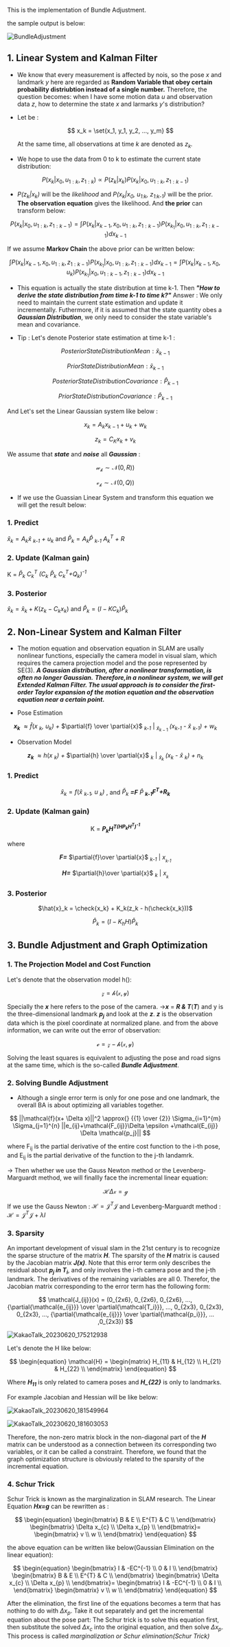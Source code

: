 This is the implementation of Bundle Adjustment.

the sample output is below:

![BundleAdjustment](https://github.com/WD4715/SlamPortfolio/assets/117700793/7e7cc238-2fe6-4073-8295-03e739ddd6fd)


## 1. Linear System and Kalman Filter
  - We know that every measurement is affected by nois, so the pose *x* and landmark *y* here are regarded as **Random Variable that obey certain probability distriubtion instead of a single number.**
    Therefore, the question becomes: when I have some motion data *u* and observation data *z*, how to determine the state *x* and larmarks *y*'s distribution?

  - Let be :

    $$
    x_k = \set{x_1, y_1, y_2, ..., y_m}
    $$

    At the same time, all observations at time *k* are denoted as *z<sub>k</sub>.*

  - We hope to use the data from 0 to k to estimate the current state distribution:

$$
P(x_k|x_0, u_{1:k}, z_{1:k}) 
\propto
P(z_k|x_k) P(x_k|x_0, u_{1:k}, z_{1:k-1})
$$

  - *P(z<sub>k</sub>|x<sub>k</sub>)* will be the *likelihood* and *P(x<sub>k</sub>|x<sub>0</sub>, u<sub>1:k</sub>, z<sub>1:k-1</sub>)* will be the prior.
  **The observation equation** gives the likelihood. And **the prior** can transform below:
  
$$
P(x_k|x_0, u_{1:k}, z_{1:k-1})
= \int{P(x_k|x_{k-1}, x_0, u_{1:k}, z_{1:k-1}) P(x_{k_1}|x_0, u_{1:k}, z_{1:k-1})dx_{k-1}}
$$

If we assume **Markov Chain** the above prior can be written below:

$$
\int{P(x_k|x_{k-1}, x_0, u_{1:k}, z_{1:k-1}) P(x_{k_1}|x_0, u_{1:k}, z_{1:k-1})dx_{k-1}}
=\int{P(x_k|x_{k-1}, x_0, u_{k}) P(x_{k_1}|x_0, u_{1:k-1}, z_{1:k-1})dx_{k-1}}
$$

  - This equation is actually the state distribution at time k-1. Then ***"How to derive the state distribution from time k-1 to time k?"***
  Answer : We only need to maintain the current state estimation and update it incrementally. Futhermore, if it is assumed that the state quantity obes a ***Gaussian Distribution***, we only need to consider the state variable's mean and covariance.

  - Tip :
    Let's denote Posterior state estimation at time k-1 :


$$
\begin{equation}
	Posterior State Distribution Mean : \hat{x}_{k-1} 
\end{equation}
$$

$$
\begin{equation}
	Prior State Distribution Mean : \check{x}_{k-1}
\end{equation}
$$

$$
\begin{equation}
	Posterior State Distribution Covariance : \hat{P}_{k-1} 
\end{equation}
$$

$$
\begin{equation}
	Prior State Distribution Covariance : \check{P}_{k-1}
\end{equation}
$$

  And Let's set the Linear Gaussian system like below :

$$
\begin{equation}
	x_k = A_k x_{k-1} + u_k + w_k  
\end{equation}
$$

$$
\begin{equation}
	z_k = C_K x_k +v_k 
\end{equation}
$$

  We assume that ***state*** and ***noise*** all ***Gaussian*** :


$$
\begin{equation}
	\mathcal{w_k} \sim \mathcal{N}(0, R))
\end{equation}
$$

$$
\begin{equation}
\mathcal{v_k} \sim \mathcal{N}(0, Q))
\end{equation} 
$$

  - If we use the Guassian Linear System and transform this equation we will get the result below:

### 1. Predict
   
$\check{x}_{k}=A_k\hat{x}$ *<sub>k-1</sub> + u<sub>k</sub>*  and $\check{P}_k=A_k\hat{P}$ *<sub>k-1</sub> A<sub>k</sub><sup>T</sup> + R*

### 2. Update (Kalman gain)

 K = $\check{P}_k$ *C<sub>k</sub><sup>T</sup> (C<sub>k</sub>* $\check{P}_k$ *C<sub>k</sub><sup>T</sup>+Q<sub>k</sub>)<sup>-1</sup>*   
   
### 3. Posterior 

 $\hat{x}_k=\check{x}_k+K(z_k-C_kx_k)$ and $\hat{P}_k=(I-KC_k)\check{P}_k$

## 2. Non-Linear System and Kalman Filter
- The motion equation and observation equation in SLAM are usally nonlinear functions, especially the camera model in visual slam, which requires the camera projection model and the pose represented by SE(3).
***A Gaussian distribution, after a nonlinear transformation, is often no longer Gaussian.*** 
***Therefore,in a nonlinear system, we will get Extended Kalman Filter. The usual approach is to consider the first-order Taylor expansion of the motion equation and the observation equation near a certain point.***
	
- Pose Estimation
  
<div align="center">
	
***x<sub>k</sub>*** $\approx{\hat{f}(x}$ *<sub>k</sub>, u<sub>k</sub>) +* $\partial{f} \over \partial{x}$ *<sub>k-1</sub>* | <sub> $\hat{x}_{k-1}$ </sub> *(x<sub>k-1</sub> -* $\hat{x}$ *<sub>k-1</sub>) + w<sub>k</sub>* 

</div>

- Observation Model

<div align="center">

***z<sub>k</sub>*** $\approx{h(x}$ *<sub>k</sub>) +* $\partial{h} \over \partial{x}$ *<sub>k</sub>* | <sub> $\hat{x}_{k}$ </sub> *(x<sub>k</sub> -* $\hat{x}$ *<sub>k</sub>) + n<sub>k</sub>* 

</div>

### 1. Predict

<div align="center">

$\check{x}_{k}=f(\hat{x}$ *<sub>k-1</sub>, u <sub>k</sub>)* , and $\check{P}_k$ ***=F*** $\hat{P}$ ***<sub>k-1</sub>F<sup>T</sup>+R<sub>k</sub>***

</div>


### 2. Update (Kalman gain)

<div align="center">

 K = ***P<sub>k</sub>H<sup>T</sub>(HP<sub>k</sub>H<sup>T</sup>)<sup>-1<sup>***

</div>

 where 

<div align="center">

 ***F=*** $\partial{f}\over \partial{x}$ *<sub>k-1</sub>* | *x<sub><sub>k-1</sub></sub>*

 ***H=*** $\partial{h}\over \partial{x}$ *<sub>k</sub>* | *x<sub><sub>k</sub></sub>*

</div>
 
### 3. Posterior

<div align="center">

$\hat{x}_k = \check{x_k} + K_k(z_k - h(\check{x_k}))$

</div>

<div align="center">

$\hat{P}_k = (I-K_hH)\check{P}_k$

</div>

## 3. Bundle Adjustment and Graph Optimization
	
### 1. The Projection Model and Cost Function
Let's denote that the observation model h():

$$
\mathcal{z}=\mathcal{h}(\mathcal{x}, \mathcal{y})
$$

Specially the ***x*** here refers to the pose of the camera. ->***x*** = ***R & T***(***T***) and y is the three-dimensional landmark ***p<sub>j</sub>***
and look at the ***z***. ***z*** is the observation data which is the pixel coordinate at normalized plane. 
and from the above information, we can write out the error of observation:

$$
\mathcal{e}=\mathcal{z} - \mathcal{h}(\mathcal{x}, \mathcal{y})
$$

Solving the least squares is equivalent to adjusting the pose and road signs at the same time, which is the so-called ***Bundle Adjustment***.

### 2. Solving Bundle Adjustment

- Although a single error term is only for one pose and one landmark, the overall BA is about optimizing all variables together.

$$
||\mathcal{f}(x+ \Delta x)||^2 \approx{} {{1} \over {2}} \Sigma_{i=1}^{m} \Sigma_{j=1}^{n} ||e_{ij}+\mathcal{F_{ij}}\Delta \epsilon +\mathcal{E_{ij}} \Delta \mathcal{p_j}||
$$

where F<sub>ij</sub> is the partial derivative of the entire cost function to the i-th pose, and E<sub>ij</sub> is the partial derivative of the function to the j-th landamrk.

-> Then whether we use the Gauss Newton method or the Levenberg-Marguardt method, we will finallly face the incremental linear equation:

$$
\mathcal{H} \Delta \mathcal{x} = \mathcal{g}
$$

If we use the Gauss Newton : $\mathcal{H} = \mathcal{J}^T \mathcal{J}$ and Levenberg-Marguardt method : $\mathcal{H} = \mathcal{J}^T \mathcal{J} + \lambda I$ 

### 3. Sparsity

An important development of visual slam in the 21st century is to recognize the sparse structure of the matrix ***H***. The sparsity of the ***H*** matrix is caused by the Jacobian matrix ***J(x)***.
Note that this error term only describes the residual about ***p<sub>j</sub> in T<sub>i</sub>***, and only involves the i-th camera pose and the j-th landmark. The derivatives of the remaining variables are all 0. Therefor, the Jacobian matrix corresponding to the error term has the following form:

$$
\mathcal{J_{ij}}(x) = (0_{2x6}, 0_{2x6}, 0_{2x6}, ..., {\partial{\mathcal{e_{ij}}} \over \partial{\mathcal{T_i}}}, ..., 0_{2x3}, 0_{2x3}, 0_{2x3}, ..., {\partial{\mathcal{e_{ij}}} \over \partial{\mathcal{p_i}}}, ... ,0_{2x3}) 
$$

![KakaoTalk_20230620_175212938](https://github.com/WD4715/SlamPortfolio/assets/117700793/b8607244-169e-4206-8dcf-83c5aff74794)

Let's denote the H like below:

$$
\begin{equation}
   \mathcal{H} = \begin{matrix} 
   H_{11} & H_{12}   \\
   H_{21} & H_{22}  \\
   \end{matrix} 
\end{equation}
$$

Where ***H<sub>11</sub>*** is only related to camera poses and ***H_{22}*** is only to landmarks.


For example Jacobian and Hessian will be like below:

![KakaoTalk_20230620_181549964](https://github.com/WD4715/SlamPortfolio/assets/117700793/20784f2f-abdd-440d-92f9-9ec27b6b1130)

 ![KakaoTalk_20230620_181603053](https://github.com/WD4715/SlamPortfolio/assets/117700793/176534a8-76f3-4cf5-978d-4b6de6afae2d)

Therefore, the non-zero matrix block in the non-diagonal part of the ***H*** matrix can be understood as a connection between its corresponding two variables, or it can be called a constraint. Therefore, we found that the graph optimization structure is obviously related to the sparsity of the incremental equation.

### 4. Schur Trick

Schur Trick is known as the marginalization in SLAM research. The Linear Equation ***Hx=g*** can be rewritten as :

$$
\begin{equation}
   \begin{bmatrix} 
   B & E  \\
   E^{T} & C  \\
   \end{bmatrix}
   \begin{bmatrix} 
   \Delta x_{c} \\ 
   \Delta x_{p}  \\
   \end{bmatrix}=
   \begin{bmatrix} 
   v \\ 
   w \\
   \end{bmatrix}
\end{equation}
$$

the above equation can be written like below(Gaussian Elimination on the linear equation): 

$$
\begin{equation}
   \begin{bmatrix} 
   I & -EC^{-1}  \\
   0 & I  \\
   \end{bmatrix}
   \begin{bmatrix} 
   B & E  \\
   E^{T} & C  \\
   \end{bmatrix}
   \begin{bmatrix} 
   \Delta x_{c} \\ 
   \Delta x_{p}  \\
   \end{bmatrix}=
   \begin{bmatrix} 
   I & -EC^{-1}  \\
   0 & I  \\
   \end{bmatrix}
   \begin{bmatrix} 
   v \\ 
   w \\
   \end{bmatrix}
\end{equation}
$$

After the elimination, the first line of the equations becomes a term that has nothing to do with $\Delta x_p$. Take it out separately and get the incremental equation about the pose part:
The Schur trick is to solve this equation first, then substitute the solved $\Delta x_c$ into the original equation, and then solve $\Delta x_p$. This process is called *marginalization or Schur elimination(Schur Trick)*
